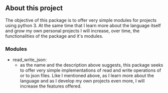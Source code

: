 ## About this project
The objective of this package is to offer very simple modules for projects using python 3.
At the same time that I learn more about the language itself and grow my own personal projects 
I will increase, over time, the functionalities of the package and it's modules.

### Modules
- read_write_json:
  - as the name and the description above suggests, this package seeks to offer very simple
  implementations of read and write operations of or to json files. Like I mentioned above,
  as I learn more about the language and as I develop my own projects even more, I will 
  increase the features offered.